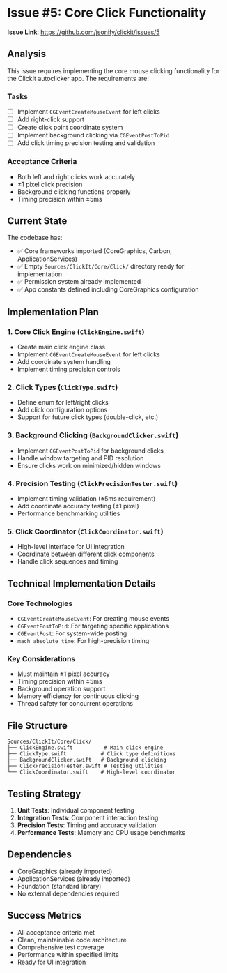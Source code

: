 # Issue #5: Core Click Functionality

**Issue Link**: https://github.com/jsonify/clickit/issues/5

## Analysis

This issue requires implementing the core mouse clicking functionality for the ClickIt autoclicker app. The requirements are:

### Tasks
- [ ] Implement `CGEventCreateMouseEvent` for left clicks
- [ ] Add right-click support  
- [ ] Create click point coordinate system
- [ ] Implement background clicking via `CGEventPostToPid`
- [ ] Add click timing precision testing and validation

### Acceptance Criteria
- Both left and right clicks work accurately
- ±1 pixel click precision
- Background clicking functions properly
- Timing precision within ±5ms

## Current State

The codebase has:
- ✅ Core frameworks imported (CoreGraphics, Carbon, ApplicationServices)
- ✅ Empty `Sources/ClickIt/Core/Click/` directory ready for implementation
- ✅ Permission system already implemented
- ✅ App constants defined including CoreGraphics configuration

## Implementation Plan

### 1. Core Click Engine (`ClickEngine.swift`)
- Create main click engine class
- Implement `CGEventCreateMouseEvent` for left clicks
- Add coordinate system handling
- Implement timing precision controls

### 2. Click Types (`ClickType.swift`)
- Define enum for left/right clicks
- Add click configuration options
- Support for future click types (double-click, etc.)

### 3. Background Clicking (`BackgroundClicker.swift`)
- Implement `CGEventPostToPid` for background clicks
- Handle window targeting and PID resolution
- Ensure clicks work on minimized/hidden windows

### 4. Precision Testing (`ClickPrecisionTester.swift`)
- Implement timing validation (±5ms requirement)
- Add coordinate accuracy testing (±1 pixel)
- Performance benchmarking utilities

### 5. Click Coordinator (`ClickCoordinator.swift`)
- High-level interface for UI integration
- Coordinate between different click components
- Handle click sequences and timing

## Technical Implementation Details

### Core Technologies
- `CGEventCreateMouseEvent`: For creating mouse events
- `CGEventPostToPid`: For targeting specific applications
- `CGEventPost`: For system-wide posting
- `mach_absolute_time`: For high-precision timing

### Key Considerations
- Must maintain ±1 pixel accuracy
- Timing precision within ±5ms
- Background operation support
- Memory efficiency for continuous clicking
- Thread safety for concurrent operations

## File Structure
```
Sources/ClickIt/Core/Click/
├── ClickEngine.swift          # Main click engine
├── ClickType.swift           # Click type definitions
├── BackgroundClicker.swift   # Background clicking
├── ClickPrecisionTester.swift # Testing utilities
└── ClickCoordinator.swift    # High-level coordinator
```

## Testing Strategy

1. **Unit Tests**: Individual component testing
2. **Integration Tests**: Component interaction testing
3. **Precision Tests**: Timing and accuracy validation
4. **Performance Tests**: Memory and CPU usage benchmarks

## Dependencies

- CoreGraphics (already imported)
- ApplicationServices (already imported)
- Foundation (standard library)
- No external dependencies required

## Success Metrics

- All acceptance criteria met
- Clean, maintainable code architecture
- Comprehensive test coverage
- Performance within specified limits
- Ready for UI integration